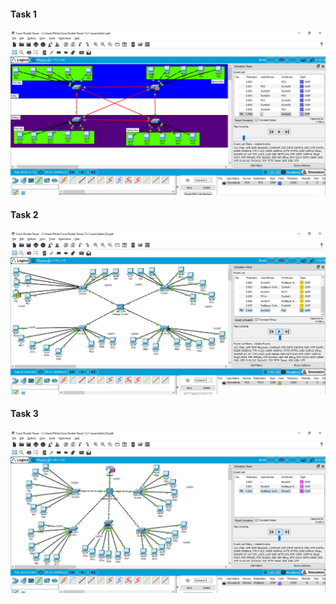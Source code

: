 <h4>Task 1</h4>

![Image 1](img/1.png)

<h4>Task 2</h4>

![Image 2](img/2.png)

<h4>Task 3</h4>

![Image 3](img/3.png)
